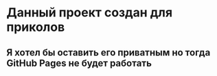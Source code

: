 # Данный проект создан для приколов
## Я хотел бы оставить его приватным но тогда GitHub Pages не будет работать
